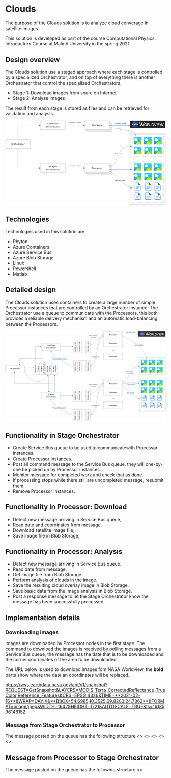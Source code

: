 # Clouds
The purpose of the Clouds solution is to analyze cloud converage in satellite images.

This solution is developed as part of the course Computational Physics: Introductory Course at Malmö University in the spring 2021.

## Design overview
The Clouds solution use a staged approach where each stage is controlled by a specialized Orchestrator, and on top of everything there is another Orchestrator that control the specialized Orchestrators.
- Stage 1: Download images from soure on Internet
- Stage 2: Analyze images

The result from each stage is stored as files and can be retrieved for validation and analysis.

![High Level Design for the Clouds solution](images/HighLevelDesign.png)

## Technologies
Technologies used in this solution are:
- Phyton 
- Azure Containers
- Azure Service Bus
- Azure Blob Storage 
- Linux
- Powershell
- Matlab

## Detailed design
The Clouds solution uses containers to create a large number of simple Processor instances that are controlled by an Orchestrator instance. The Orchestrator use a queue to communicate with the Processors, this both provides a reliable delivery mechanism and an automatic load-balancing between the Processors.

![Detailed Design for the Clouds solution](images/DetailedDesign.png)


## Functionality in Stage Orchestrator
- Create Service Bus queue to be used to communicatewith Processor instances.
- Create Processor instances.
- Post all command message to the Service Bus queue, they will one-by-one be picked up by Processor instances.
- Monitor message for completed work and check that as done.
- If processing stops while there still are uncompleted message, resubmit them.
- Remove Processor instances.

## Functionality in Processor: Download
- Detect new message arriving in Service Bus queue,
- Read date and coordinates from message,
- Download satellite image file,
- Save image file in Blob Storage,

## Functionality in Processor: Analysis
- Detect new message arriving in Service Bus queue.
- Read date from message.
- Get image file from Blob Storage.
- Perform analysis of clouds in the image.
- Save the resulting cloud overlay image in Blob Storage.
- Save basic data from the image analysis in Blob Storage.
- Post a response message to let the Stage Orchestrator know the message has been successfully processed,

## Implementation details

### Downloading images
Images are downloaded by Processor nodes in the first stage. The command to download the images is received by polling messages from a Service Bus queue, the message has the date that is to be downloaded and the corner coordinates of the area to be downloaded.

The URL below is used to download images fom NASA Worldview, the **bold** parts show where the date an coordinates will be replaced.

https://wvs.earthdata.nasa.gov/api/v1/snapshot?REQUEST=GetSnapshot&LAYERS=MODIS_Terra_CorrectedReflectance_TrueColor,Reference_Features&CRS=EPSG:4326&TIME=**2021-02-16**&WRAP=DAY,X&**BBOX=54.6985,10.3525,69.8203,24.7862**&FORMAT=image/jpeg&WIDTH=1642&HEIGHT=1721&AUTOSCALE=TRUE&ts=1613596146152

### Message from Stage Orchestrator to Processor
The message posted on the queue has the following structure
    <<date to be downloaded>>
    <<latitude for lower left corner>>
    <<longitude for lower left corner>>
    <<latitude for upper right  corner>>
    <<longitude for upper right corner>>

## Message from Processor to Stage Orchestrator
The message posted on the queue has the following structure
    <<date that has been downloaded successfully>>


